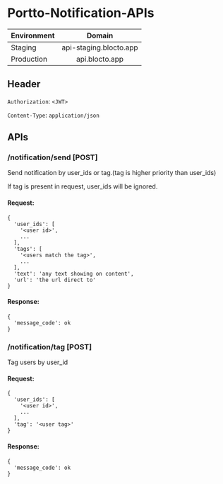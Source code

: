 # Portto-Notification-APIs
| Environment        | Domain           |
| ------------- |:-------------:|
| Staging      | api-staging.blocto.app |
| Production      | api.blocto.app |

## Header
`Authorization`: `<JWT>`

`Content-Type`: `application/json`

## APIs

### /notification/send [POST]
Send notification by user_ids or tag.(tag is higher priority than user_ids)

If tag is present in request, user_ids will be ignored.

#### Request:
```
{
  'user_ids': [
    '<user id>',
    ...
  ],
  'tags': [
    '<users match the tag>',
    ...
  ],
  'text': 'any text showing on content',
  'url': 'the url direct to'
}
```

#### Response:
```
{
  'message_code': ok
}
```

### /notification/tag [POST]
Tag users by user_id

#### Request:
```
{
  'user_ids': [
    '<user id>',
    ...
  ],
  'tag': '<user tag>'
}
```

#### Response:
```
{
  'message_code': ok
}
```

